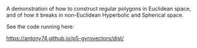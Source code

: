 A demonstration of how to construct regular polygons in Euclidean space, and of how it breaks in non-Euclidean Hyperbolic and Spherical space.

See the code running here:

https://antony74.github.io/p5-gyrovectors/dist/
